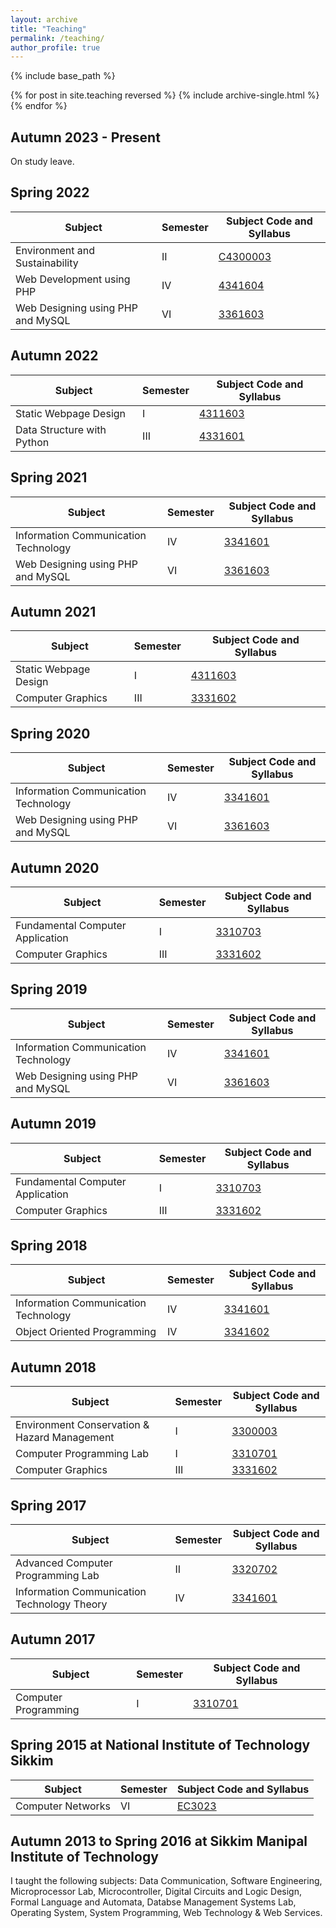 ```yaml
---
layout: archive
title: "Teaching"
permalink: /teaching/
author_profile: true
---
```


{% include base_path %}

{% for post in site.teaching reversed %}
  {% include archive-single.html %}
{% endfor %}

## Autumn 2023 - Present

On study leave.

## Spring 2022

| Subject                           | Semester    |Subject Code and Syllabus                       |
| --------                          | ----------- | ---------------------------------------------- |
| Environment and Sustainability    | II          | [C4300003](/files/syllabus/C4300003.pdf)       |
| Web Development using PHP         | IV          | [4341604](/files/syllabus/4341604.pdf)         |
| Web Designing using PHP and MySQL | VI          | [3361603](/files/syllabus/3361603.pdf)         |

## Autumn 2022

| Subject                           | Semester    |Subject Code and Syllabus                       |
| --------                          | ----------- | ---------------------------------------------- |
| Static Webpage Design             | I           | [4311603](/files/syllabus/4311603.pdf)         |
| Data Structure with Python        | III         | [4331601](/files/syllabus/4331601.pdf)         |

## Spring 2021

| Subject                             | Semester    |Subject Code and Syllabus                       |
| --------                            | ----------- | ---------------------------------------------- |
| Information Communication Technology| IV          | [3341601](/files/syllabus/3341601.pdf)         |
| Web Designing using PHP and MySQL   | VI          | [3361603](/files/syllabus/3361603.pdf)         |

## Autumn 2021

| Subject                           | Semester    |Subject Code and Syllabus                       |
| --------                          | ----------- | ---------------------------------------------- |
| Static Webpage Design             | I           | [4311603](/files/syllabus/4311603.pdf)         |
| Computer Graphics                 | III         | [3331602](/files/syllabus/3331602.pdf)         |

## Spring 2020

| Subject                             | Semester    |Subject Code and Syllabus                       |
| --------                            | ----------- | ---------------------------------------------- |
| Information Communication Technology| IV          | [3341601](/files/syllabus/3341601.pdf)         |
| Web Designing using PHP and MySQL   | VI          | [3361603](/files/syllabus/3361603.pdf)         |

## Autumn 2020

| Subject                           | Semester    |Subject Code and Syllabus                       |
| --------                          | ----------- | ---------------------------------------------- |
| Fundamental Computer Application  | I           | [3310703](/files/syllabus/3310703.pdf)         |
| Computer Graphics                 | III         | [3331602](/files/syllabus/3331602.pdf)         |


## Spring 2019

| Subject                             | Semester    |Subject Code and Syllabus                       |
| --------                            | ----------- | ---------------------------------------------- |
| Information Communication Technology| IV          | [3341601](/files/syllabus/3341601.pdf)         |
| Web Designing using PHP and MySQL   | VI          | [3361603](/files/syllabus/3361603.pdf)         |

## Autumn 2019

| Subject                           | Semester    |Subject Code and Syllabus                       |
| --------                          | ----------- | ---------------------------------------------- |
| Fundamental Computer Application  | I           | [3310703](/files/syllabus/3310703.pdf)         |
| Computer Graphics                 | III         | [3331602](/files/syllabus/3331602.pdf)         |

## Spring 2018

| Subject                             | Semester    |Subject Code and Syllabus                       |
| --------                            | ----------- | ---------------------------------------------- |
| Information Communication Technology| IV          | [3341601](/files/syllabus/3341601.pdf)         |
| Object Oriented Programming         | IV          | [3341602](/files/syllabus/3341602.pdf)         |

## Autumn 2018

| Subject                                       | Semester    |Subject Code and Syllabus                 |
| --------                                      | ----------- | -----------------------------------------|
| Environment Conservation & Hazard Management  | I           | [3300003](/files/syllabus/3300003.pdf)   |
| Computer Programming Lab                      | I           | [3310701](/files/syllabus/3310701.pdf)   |
| Computer Graphics                             | III         | [3331602](/files/syllabus/3331602.pdf)   |

## Spring 2017

| Subject                                    | Semester    |Subject Code and Syllabus                    |
| --------                                   | ----------- | --------------------------------------------|
| Advanced Computer Programming Lab          | II          | [3320702](/files/syllabus/3320702.pdf)      |
| Information Communication Technology Theory| IV          | [3341601](/files/syllabus/3341601.pdf)      |

## Autumn 2017

| Subject                                       | Semester    |Subject Code and Syllabus                 |
| --------                                      | ----------- | -----------------------------------------|
| Computer Programming                          | I           | [3310701](/files/syllabus/3310701.pdf)   |


## Spring 2015 at National Institute of Technology Sikkim

| Subject                                       | Semester    |Subject Code and Syllabus                 |
| --------                                      | ----------- | -----------------------------------------|
| Computer Networks                             | VI          | [EC3023](/files/syllabus/EC3023.pdf)     |


## Autumn 2013 to Spring 2016 at Sikkim Manipal Institute of Technology

I taught the following subjects: Data Communication, Software Engineering, Microprocessor Lab, Microcontroller, Digital Circuits and Logic Design, Formal Language and Automata, Databse Management Systems Lab, Operating System, System Programming, Web Technology & Web Services.
